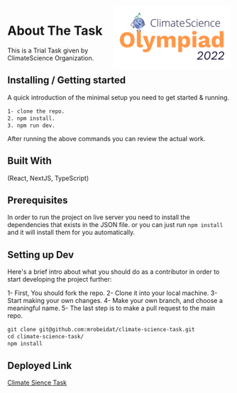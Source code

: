 <img src="public/logo.svg" alt="Logo of the project" align="right">

# About The Task

This is a Trial Task given by ClimateScience Organization.

## Installing / Getting started

A quick introduction of the minimal setup you need to get started &
running.

```
1- clone the repo.
2. npm install.
3. npm run dev.
```

After running the above commands you can review the actual work.

## Built With
(React, NextJS, TypeScript)

## Prerequisites
In order to run the project on live server you need to install the dependencies that exists in the JSON file. or you can just run ```npm install``` and it will install them for you automatically.

## Setting up Dev

Here's a brief intro about what you should do as a contributor in order to start developing
the project further:

1- First, You should fork the repo.
2- Clone it into your local machine.
3- Start making your own changes.
4- Make your own branch, and choose a meaningful name.
5- The last step is to make a pull request to the main repo.

```shell
git clone git@github.com:mrobeidat/climate-science-task.git
cd climate-science-task/
npm install
```
## Deployed Link

[Climate Sience Task](https://climate-science-task-updated.vercel.app/)